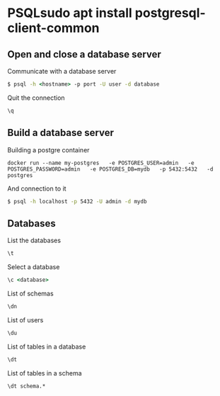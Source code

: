 # PSQLsudo apt install postgresql-client-common

## Open and close a database server

Communicate with a database server

```cmd
$ psql -h <hostname> -p port -U user -d database
```

Quit the connection
```cmd
\q
```


## Build a database server

Building a postgre container
```
docker run --name my-postgres   -e POSTGRES_USER=admin   -e POSTGRES_PASSWORD=admin   -e POSTGRES_DB=mydb   -p 5432:5432   -d postgres
```

And connection to it
```cmd
$ psql -h localhost -p 5432 -U admin -d mydb
```

## Databases

List the databases
```cmd
\t
```

Select a database
```cmd
\c <database>
```

List of schemas
```cmd
\dn
```

List of users
```cmd
\du
```

List of tables in a database
```cmd
\dt
```

List of tables in a schema
```cmd
\dt schema.*
```


